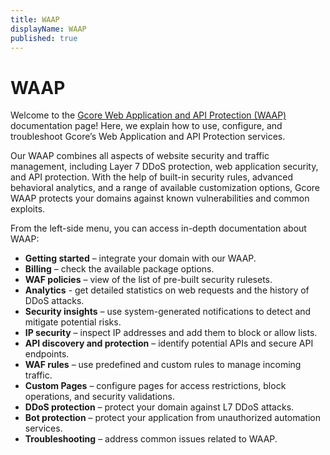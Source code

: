 ```yaml
---
title: WAAP
displayName: WAAP
published: true
---
```

# WAAP

Welcome to the <a href="https://gcore.com/web-app-and-api-protection" target="_blank">Gcore Web Application and API Protection (WAAP)</a> documentation page! Here, we explain how to use, configure, and troubleshoot Gcore’s Web Application and API Protection services. 

Our WAAP combines all aspects of website security and traffic management, including Layer 7 DDoS protection, web application security, and API protection. With the help of built-in security rules, advanced behavioral analytics, and a range of available customization options, Gcore WAAP protects your domains against known vulnerabilities and common exploits.  

From the left-side menu, you can access in-depth documentation about WAAP: 

* **Getting started** – integrate your domain with our WAAP.
* **Billing** – check the available package options.
* **WAF policies** – view of the list of pre-built security rulesets.
* **Analytics** - get detailed statistics on web requests and the history of DDoS attacks. 
* **Security insights** – use system-generated notifications to detect and mitigate potential risks. 
* **IP security** – inspect IP addresses and add them to block or allow lists. 
* **API discovery and protection** – identify potential APIs and secure API endpoints.   
* **WAF rules** – use predefined and custom rules to manage incoming traffic.
* **Custom Pages** – configure pages for access restrictions, block operations, and security validations. 
* **DDoS protection** – protect your domain against L7 DDoS attacks. 
* **Bot protection** – protect your application from unauthorized automation services.
* **Troubleshooting** – address common issues related to WAAP. 